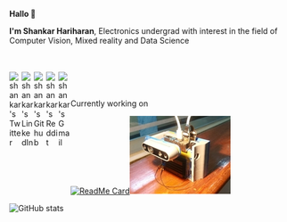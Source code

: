 **Hallo 👋**

**I'm Shankar Hariharan**, 
Electronics undergrad with interest in the field of Computer Vision, Mixed reality and Data Science

<br> <br>
 <a href="https://twitter.com/ShankarHaran3">
  <img align="left" alt="shankar's Twitter" width="22px" src="https://cdn.jsdelivr.net/npm/simple-icons@v3/icons/twitter.svg" />
</a>
<a href="https://www.linkedin.com/in/shankar-hariharan-k/">
  <img align="left" alt="shankar's LinkedIn" width="22px" src="https://cdn.jsdelivr.net/npm/simple-icons@v3/icons/linkedin.svg" />
</a>
<a href="https://github.com/devshank3">
  <img align="left" alt="shankar's Github" width="22px" src="https://cdn.jsdelivr.net/npm/simple-icons@v3/icons/github.svg" />
</a>
<a href="https://www.reddit.com/user/shankharan">
  <img align="left" alt="shankar's Reddit" width="22px" src="https://cdn.jsdelivr.net/npm/simple-icons@v3/icons/reddit.svg" />
</a>
<a href="devshank3@gmail.com">
  <img align="left" alt="shankar's Gmail" width="22px" src="https://cdn.jsdelivr.net/npm/simple-icons@v3/icons/gmail.svg" />
</a>
<br><br>

Currently working on

[![ReadMe Card](https://github-readme-stats.vercel.app/api/pin/?username=devshank3&repo=JetScan&show_icons=true&hide_border=true&theme=nord)](https://github.com/devshank3/JetScan)![](https://raw.githubusercontent.com/devshank3/devshank3/main/src_dat/jetscan1.jpg "JetScan")


![GitHub stats](https://github-readme-stats.vercel.app/api?username=devshank3&show_icons=true&hide_border=true&theme=nord)



